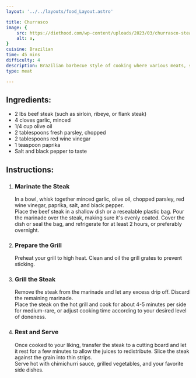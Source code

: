 ```yaml
---
layout: '../../layouts/food_Layout.astro'

title: Churrasco
image: {
    src: https://diethood.com/wp-content/uploads/2023/03/churrasco-steak-8.jpg,
    alt: a,
}
cuisine: Brazilian
time: 45 mins
difficulty: 4
description: Brazilian barbecue style of cooking where various meats, such as beef, pork, chicken, and sausages, are skewered and grilled over open flames.
type: meat

---
```

<div class="recipe-container">
    <div class="ingredients">
        <h2>Ingredients:</h2>
        <ul>
            <li>2 lbs beef steak (such as sirloin, ribeye, or flank steak)</li>
            <li>4 cloves garlic, minced</li>
            <li>1/4 cup olive oil</li>
            <li>2 tablespoons fresh parsley, chopped</li>
            <li>2 tablespoons red wine vinegar</li>
            <li>1 teaspoon paprika</li>
            <li>Salt and black pepper to taste</li>
        </ul>
    </div>
    <div class="instructions">
        <h2>Instructions:</h2>
        <ol>
            <li><h3>Marinate the Steak</h3>
                In a bowl, whisk together minced garlic, olive oil, chopped parsley, red wine vinegar, paprika, salt, and black pepper.
                <br>Place the beef steak in a shallow dish or a resealable plastic bag. Pour the marinade over the steak, making sure it's evenly coated. Cover the dish or seal the bag, and refrigerate for at least 2 hours, or preferably overnight.
            </li>
            <li><h3>Prepare the Grill</h3>
                Preheat your grill to high heat. Clean and oil the grill grates to prevent sticking.
            </li>
            <li><h3>Grill the Steak</h3>
                Remove the steak from the marinade and let any excess drip off. Discard the remaining marinade.
                <br>Place the steak on the hot grill and cook for about 4-5 minutes per side for medium-rare, or adjust cooking time according to your desired level of doneness.
            </li>
            <li><h3>Rest and Serve</h3>
                Once cooked to your liking, transfer the steak to a cutting board and let it rest for a few minutes to allow the juices to redistribute. Slice the steak against the grain into thin strips.
                <br>Serve hot with chimichurri sauce, grilled vegetables, and your favorite side dishes.
            </li>
        </ol>
    </div>
</div>
